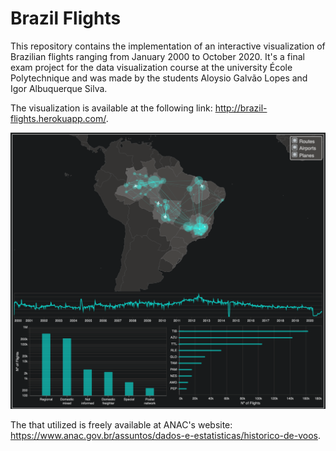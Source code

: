 # Brazil Flights

This repository contains the implementation of an interactive visualization of Brazilian flights ranging from January 2000 to October 2020. It's a final exam project for the data visualization course at the university École Polytechnique and was made by the students Aloysio Galvão Lopes and Igor Albuquerque Silva.

 The visualization is available at the following link: <http://brazil-flights.herokuapp.com/>.

![](doc/overview.png)

The that utilized is freely available at ANAC's website: <https://www.anac.gov.br/assuntos/dados-e-estatisticas/historico-de-voos>.